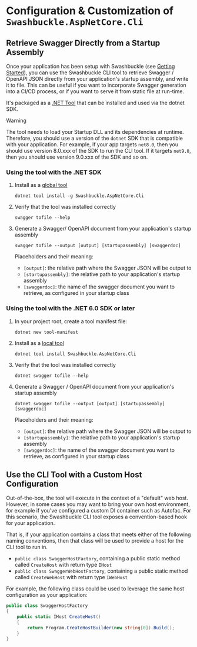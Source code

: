 # Configuration & Customization of `Swashbuckle.AspNetCore.Cli`

## Retrieve Swagger Directly from a Startup Assembly 

Once your application has been setup with Swashbuckle (see [Getting Started](../README.md#getting-started)), you can use the Swashbuckle CLI tool to retrieve Swagger / OpenAPI JSON directly from your application's startup assembly, and write it to file. This can be useful if you want to incorporate Swagger generation into a CI/CD process, or if you want to serve it from static file at run-time.

It's packaged as a [.NET Tool](https://learn.microsoft.com/dotnet/core/tools/global-tools) that can be installed and used via the dotnet SDK.

> [!WARNING] 
> The tool needs to load your Startup DLL and its dependencies at runtime. Therefore, you should use a version of the `dotnet` SDK that is compatible with your application. For example, if your app targets `net8.0`, then you should use version 8.0.xxx of the SDK to run the CLI tool. If it targets `net9.0`, then you should use version 9.0.xxx of the SDK and so on.

### Using the tool with the .NET SDK

1. Install as a [global tool](https://learn.microsoft.com/dotnet/core/tools/global-tools#install-a-global-tool)

    ```
    dotnet tool install -g Swashbuckle.AspNetCore.Cli
    ```

2. Verify that the tool was installed correctly

    ```
    swagger tofile --help
    ```

3. Generate a Swagger/ OpenAPI document from your application's startup assembly

    ```
    swagger tofile --output [output] [startupassembly] [swaggerdoc]
    ```

    Placeholders and their meaning:
    * `[output]`: the relative path where the Swagger JSON will be output to
    * `[startupassembly]`: the relative path to your application's startup assembly
    * `[swaggerdoc]`: the name of the swagger document you want to retrieve, as configured in your startup class

### Using the tool with the .NET 6.0 SDK or later

1. In your project root, create a tool manifest file:

    ```
    dotnet new tool-manifest
    ```

2. Install as a [local tool](https://learn.microsoft.com/dotnet/core/tools/global-tools#install-a-local-tool)

    ```
    dotnet tool install Swashbuckle.AspNetCore.Cli
    ```

3. Verify that the tool was installed correctly

    ```
    dotnet swagger tofile --help
    ```

4. Generate a Swagger / OpenAPI document from your application's startup assembly

    ```
    dotnet swagger tofile --output [output] [startupassembly] [swaggerdoc]
    ```

    Placeholders and their meaning:
    * `[output]`: the relative path where the Swagger JSON will be output to
    * `[startupassembly]`: the relative path to your application's startup assembly
    * `[swaggerdoc]`: the name of the swagger document you want to retrieve, as configured in your startup class

## Use the CLI Tool with a Custom Host Configuration

Out-of-the-box, the tool will execute in the context of a "default" web host. However, in some cases you may want to bring your own host environment, for example if you've configured a custom DI container such as Autofac. For this scenario, the Swashbuckle CLI tool exposes a convention-based hook for your application.

That is, if your application contains a class that meets either of the following naming conventions, then that class will be used to provide a host for the CLI tool to run in.

- `public class SwaggerHostFactory`, containing a public static method called `CreateHost` with return type `IHost`
- `public class SwaggerWebHostFactory`, containing a public static method called `CreateWebHost` with return type `IWebHost`

For example, the following class could be used to leverage the same host configuration as your application:

```csharp
public class SwaggerHostFactory
{
    public static IHost CreateHost()
    {
        return Program.CreateHostBuilder(new string[0]).Build();
    }
}
```
